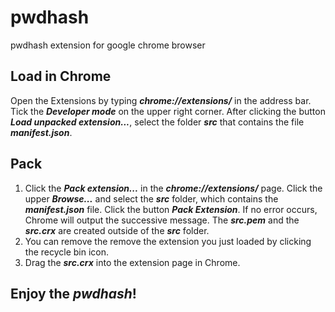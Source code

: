 # pwdhash
pwdhash extension for google chrome browser

## Load in Chrome
Open the Extensions by typing ***chrome://extensions/*** in the address bar. Tick the ***Developer mode*** on the upper right corner. After clicking the button ***Load unpacked extension...***, select the folder ***src*** that contains the file ***manifest.json***.
## Pack
1. Click the ***Pack extension...*** in the ***chrome://extensions/*** page. Click the upper ***Browse...*** and select the ***src*** folder, which contains the ***manifest.json*** file. Click the button ***Pack Extension***. If no error occurs, Chrome will output the successive message. The ***src.pem*** and the ***src.crx*** are created outside of the ***src*** folder.
2. You can remove the remove the extension you just loaded by clicking the recycle bin icon. 
3. Drag the ***src.crx*** into the extension page in Chrome.

## Enjoy the ***pwdhash***!
